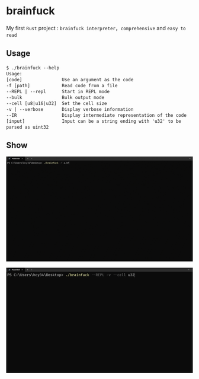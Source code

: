# brainfuck

My first `Rust` project : `brainfuck interpreter`，`comprehensive` and
`easy to read`

## Usage

```
$ ./brainfuck --help
Usage:
[code]               Use an argument as the code
-f [path]            Read code from a file
--REPL | --repl      Start in REPL mode
--bulk               Bulk output mode
--cell [u8|u16|u32]  Set the cell size
-v | --verbose       Display verbose information
--IR                 Display intermediate representation of the code
[input]              Input can be a string ending with 'u32' to be parsed as uint32
```

## Show

![mandel](assets/mandel.gif)

![input](assets/repl.gif)
